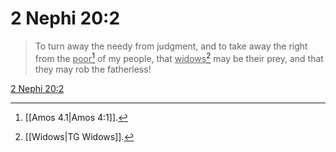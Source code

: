 # 2 Nephi 20:2

> To turn away the needy from judgment, and to take away the right from the <u>poor</u>[^a] of my people, that <u>widows</u>[^b] may be their prey, and that they may rob the fatherless!

[2 Nephi 20:2](https://www.churchofjesuschrist.org/study/scriptures/bofm/2-ne/20?lang=eng&id=p2#p2)


[^a]: [[Amos 4.1|Amos 4:1]].  
[^b]: [[Widows|TG Widows]].  
